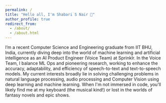 ```yaml
---
permalink: /
title: "Hello all, I'm Shabari S Nair 👋"
author_profile: true
redirect_from: 
  - /about/
  - /about.html
---
```

<!-- 
## A bit about myself  🧑🏻‍💻
- 🔭 I recently graduated with a BTech in Computer Science and Engineering from Indian Institute of Technology BHU, India
- ⚡ My interests include Deep Learning, NLP (LLMs), Voice AI systems, Vision Models, and large scale Machine Learning Systems
- 🌲 I am currently working as an AI Product Engineer in the Voice Team at Sprinklr where I engage in both ML Ops and research into the accuracy, generalization, and optimization of speech-to-text and text-to-speech models.
- 🌏 I am experienced in frameworks like Pytorch, as well as microservice management tech like Kubernetes and Docker, having worked on numerous projects to build and deploy scalable and highly optimized AI based solutions for solving real-life problems, especially those in the CXM domain.
- 🌱 I am a quick learner and am always on the lookout for new things to explore in the field of AI/ML, computer science and mathematics.
- 😄 In my free time you can find me at my keyboard (the instrument) or glued to fantasy novels and shows. -->

I’m a recent Computer Science and Engineering graduate from IIT BHU, India, currently diving deep into the world of machine learning and artificial intelligence as an AI Product Engineer (Voice Team) at Sprinklr. In the Voice Team, I balance ML Ops and pioneering research, working to enhance the accuracy, adaptability, and efficiency of speech-to-text and text-to-speech models. My current interests broadly lie in solving challenging problems in natural language processing, audio processing and Computer Vision using deep learning and machine learning. When I'm not immersed in code, you’ll likely find me at my keyboard (the musical kind!) or lost in the worlds of fantasy novels and epic shows.